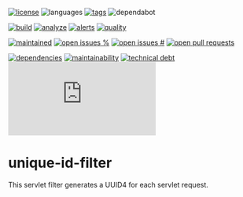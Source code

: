 [![license][license-img]][license-url]
![languages][languages-img]
[![tags][tags-img]][tags-url]
![dependabot](https://flat.badgen.net/github/dependabot/LucaFilipozzi/unique-id-filter?icon=dependabot)

[![build][build-img]][build-url]
[![analyze][analyze-img]][analyze-url]
[![alerts][alerts-img]][alerts-url]
[![quality][quality-img]][quality-url]

[![maintained][maintained-img]][maintained-url]
[![open issues %][open-issues-percent-img]][open-issues-percent-url]
[![open issues #][open-issues-number-img]][open-issues-number-url]
[![open pull requests][open-pull-requests-img]][open-pull-requests-url]

[![dependencies][dependencies-img]][dependencies-url]
[![maintainability][maintainability-img]][maintainability-url]
[![technical debt][technical-debt-img]][technical-debt-url]
[![vulnerabilities][vulnerabilities-img]][vulnerabilities-url]

# unique-id-filter

This servlet filter generates a UUID4 for each servlet request.

[alerts-img]: https://flat.badgen.net/lgtm/alerts/g/LucaFilipozzi/unique-id-filter/java
[alerts-url]: https://lgtm.com/projects/g/LucaFilipozzi/unique-id-filter/alerts
[analyze-img]: https://github.com/LucaFilipozzi/unique-id-filter/actions/workflows/analyze.yml/badge.svg
[analyze-url]: https://github.com/LucaFilipozzi/unique-id-filter/actions/workflows/analyze.yml
[build-img]: https://github.com/LucaFilipozzi/unique-id-filter/actions/workflows/build.yml/badge.svg
[build-url]: https://github.com/LucaFilipozzi/unique-id-filter/actions/workflows/build.yml
[codestyle-img]: https://flat.badgen.net/
[dependencies-img]: https://img.shields.io/librariesio/github/LucaFilipozzi/unique-id-filter
[dependencies-url]: https://libraries.io/github/LucaFilipozzi/unique-id-filter/dependencies
[languages-img]: https://flat.badgen.net/lgtm/langs/g/LucaFilipozzi/unique-id-filter
[license-img]: https://flat.badgen.net/github/license/LucaFilipozzi/unique-id-filter
[license-url]: https://github.com/LucaFilipozzi/unique-id-filter/blob/main/LICENSE.md
[open-issues-number-img]: https://flat.badgen.net/github/open-issues/LucaFilipozzi/unique-id-filter?icon=github
[open-issues-number-url]: https://github.com/LucaFilipozzi/unique-id-filter/issues
[open-issues-percent-img]: http://isitmaintained.com/badge/open/LucaFilipozzi/unique-id-filter.svg
[open-issues-percent-url]: http://isitmaintained.com/project/LucaFilipozzi/unique-id-filter
[open-pull-requests-img]: https://flat.badgen.net/github/open-prs/LucaFilipozzi/unique-id-filter?icon=github
[open-pull-requests-url]: https://github.com/LucaFilipozzi/unique-id-filter/pulls
[technical-debt-img]: https://flat.badgen.net/codeclimate/tech-debt/LucaFilipozzi/unique-id-filter?icon=codeclimate
[technical-debt-url]: https://codeclimate.com/github/LucaFilipozzi/unique-id-filter/maintainability
[maintainability-img]: https://flat.badgen.net/codeclimate/maintainability-percentage/LucaFilipozzi/unique-id-filter?icon=codeclimate
[maintainability-url]: https://codeclimate.com/github/LucaFilipozzi/unique-id-filter/maintainability
[maintained-img]: http://isitmaintained.com/badge/resolution/LucaFilipozzi/unique-id-filter.svg
[maintained-url]: http://isitmaintained.com/project/LucaFilipozzi/unique-id-filter
[vulnerabilities-img]: https://flat.badgen.net/snyk/LucaFilipozzi/unique-id-filter/main/pom.xml
[vulnerabilities-url]: https://snyk.io/test/github/lucafilipozzi/unique-id-filter?targetFile=pom.xml
[tags-img]: https://flat.badgen.net/github/tag/LucaFilipozzi/unique-id-filter
[tags-url]: https://github.com/LucaFilipozzi/unique-id-filter/tags
[quality-img]: https://flat.badgen.net/lgtm/grade/g/LucaFilipozzi/unique-id-filter/java
[quality-url]: https://lgtm.com/projects/g/LucaFilipozzi/unique-id-filter/context:java